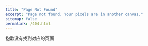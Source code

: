 ```yaml
---
title: "Page Not Found"
excerpt: "Page not found. Your pixels are in another canvas."
sitemap: false
permalink: /404.html
---
```


抱歉没有找到对应的页面